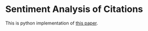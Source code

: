 # Sentiment Analysis of Citations
This is python implementation of [this paper](http://www.aclweb.org/anthology/P11-3015).
